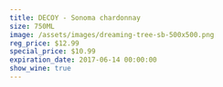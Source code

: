 ```yaml
---
title: DECOY - Sonoma chardonnay
size: 750ML
image: /assets/images/dreaming-tree-sb-500x500.png
reg_price: $12.99
special_price: $10.99
expiration_date: 2017-06-14 00:00:00
show_wine: true
---
```



